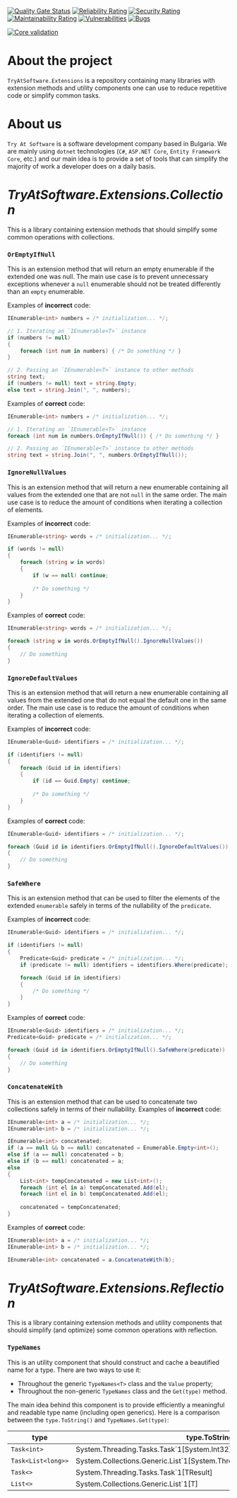 [![Quality Gate Status](https://sonarcloud.io/api/project_badges/measure?project=TryAtSoftware_Extensions&metric=alert_status)](https://sonarcloud.io/summary/new_code?id=TryAtSoftware_Extensions)
[![Reliability Rating](https://sonarcloud.io/api/project_badges/measure?project=TryAtSoftware_Extensions&metric=reliability_rating)](https://sonarcloud.io/summary/new_code?id=TryAtSoftware_Extensions)
[![Security Rating](https://sonarcloud.io/api/project_badges/measure?project=TryAtSoftware_Extensions&metric=security_rating)](https://sonarcloud.io/summary/new_code?id=TryAtSoftware_Extensions)
[![Maintainability Rating](https://sonarcloud.io/api/project_badges/measure?project=TryAtSoftware_Extensions&metric=sqale_rating)](https://sonarcloud.io/summary/new_code?id=TryAtSoftware_Extensions)
[![Vulnerabilities](https://sonarcloud.io/api/project_badges/measure?project=TryAtSoftware_Extensions&metric=vulnerabilities)](https://sonarcloud.io/summary/new_code?id=TryAtSoftware_Extensions)
[![Bugs](https://sonarcloud.io/api/project_badges/measure?project=TryAtSoftware_Extensions&metric=bugs)](https://sonarcloud.io/summary/new_code?id=TryAtSoftware_Extensions)

[![Core validation](https://github.com/TryAtSoftware/Extensions/actions/workflows/Core%20validation.yml/badge.svg)](https://github.com/TryAtSoftware/Extensions/actions/workflows/Core%20validation.yml)

# About the project

`TryAtSoftware.Extensions` is a repository containing many libraries with extension methods and utility components one can use to reduce repetitive code or simplify common tasks.

# About us

`Try At Software` is a software development company based in Bulgaria. We are mainly using `dotnet` technologies (`C#`, `ASP.NET Core`, `Entity Framework Core`, etc.) and our main idea is to provide a set of tools that can simplify the majority of work a developer does on a daily basis.

# _TryAtSoftware.Extensions.Collection_

This is a library containing extension methods that should simplify some common operations with collections.

### `OrEmptyIfNull`

This is an extension method that will return an empty enumerable if the extended one was null.
The main use case is to prevent unnecessary exceptions whenever a `null` enumerable should not be treated differently than an `empty` enumerable.

Examples of **incorrect** code:

```C#
IEnumerable<int> numbers = /* initialization... */;

// 1. Iterating an `IEnumerable<T>` instance
if (numbers != null)
{
    foreach (int num in numbers) { /* Do something */ }
}

// 2. Passing an `IEnumerable<T>` instance to other methods
string text;
if (numbers != null) text = string.Empty;
else text = string.Join(", ", numbers);
```

Examples of **correct** code:

```C#
IEnumerable<int> numbers = /* initialization... */;

// 1. Iterating an `IEnumerable<T>` instance
foreach (int num in numbers.OrEmptyIfNull()) { /* Do something */ }

// 2. Passing an `IEnumerable<T>` instance to other methods
string text = string.Join(", ", numbers.OrEmptyIfNull());
```

### `IgnoreNullValues`

This is an extension method that will return a new enumerable containing all values from the extended one that are not `null` in the same order.
The main use case is to reduce the amount of conditions when iterating a collection of elements.

Examples of **incorrect** code:

```C#
IEnumerable<string> words = /* initialization... */;

if (words != null)
{
    foreach (string w in words) 
    {
        if (w == null) continue;
 
        /* Do something */
    }
}
```

Examples of **correct** code:

```C#
IEnumerable<string> words = /* initialization... */;

foreach (string w in words.OrEmptyIfNull().IgnoreNullValues()) 
{
    // Do something
}
```

### `IgnoreDefaultValues`

This is an extension method that will return a new enumerable containing all values from the extended one that do not equal the default one in the same order.
The main use case is to reduce the amount of conditions when iterating a collection of elements.

Examples of **incorrect** code:

```C#
IEnumerable<Guid> identifiers = /* initialization... */;

if (identifiers != null)
{
    foreach (Guid id in identifiers) 
    {
        if (id == Guid.Empty) continue;
 
        /* Do something */
    }
}
```

Examples of **correct** code:

```C#
IEnumerable<Guid> identifiers = /* initialization... */;

foreach (Guid id in identifiers.OrEmptyIfNull().IgnoreDefaultValues()) 
{
    // Do something
}
```

### `SafeWhere`

This is an extension method that can be used to filter the elements of the extended `enumerable` safely in terms of the nullability of the `predicate`.

Examples of **incorrect** code:

```C#
IEnumerable<Guid> identifiers = /* initialization... */;

if (identifiers != null)
{
    Predicate<Guid> predicate = /* initialization... */;
    if (predicate != null) identifiers = identifiers.Where(predicate);

    foreach (Guid id in identifiers) 
    {
        /* Do something */
    }
}
```

Examples of **correct** code:

```C#
IEnumerable<Guid> identifiers = /* initialization... */;
Predicate<Guid> predicate = /* initialization... */;

foreach (Guid id in identifiers.OrEmptyIfNull().SafeWhere(predicate)) 
{
    // Do something
}
```

### `ConcatenateWith`

This is an extension method that can be used to concatenate two collections safely in terms of their nullability.
Examples of **incorrect** code:

```C#
IEnumerable<int> a = /* initialization... */;
IEnumerable<int> b = /* initialization... */;

IEnumerable<int> concatenated;
if (a == null && b == null) concatenated = Enumerable.Empty<int>();
else if (a == null) concatenated = b;
else if (b == null) concatenated = a;
else 
{
    List<int> tempConcatenated = new List<int>();
    foreach (int el in a) tempConcatenated.Add(el);
    foreach (int el in b) tempConcatenated.Add(el);
    
    concatenated = tempConcatenated;
}
```

Examples of **correct** code:

```C#
IEnumerable<int> a = /* initialization... */;
IEnumerable<int> b = /* initialization... */;

IEnumerable<int> concatenated = a.ConcatenateWith(b);
```

# _TryAtSoftware.Extensions.Reflection_

This is a library containing extension methods and utility components that should simplify (and optimize) some common operations with reflection.

### `TypeNames`

This is an utility component that should construct and cache a beautified name for a type.
There are two ways to use it:

- Throughout the generic `TypeNames<T>` class and the `Value` property;
- Throughout the non-generic `TypeNames` class and the `Get(type)` method.

The main idea behind this component is to provide efficiently a meaningful and readable type name (including open generics).
Here is a comparison between the `type.ToString()` and `TypeNames.Get(type)`:

| type               | type.ToString()                                                                    | TypeNames.Get(type)  |
|--------------------|------------------------------------------------------------------------------------|----------------------|
| `Task<int>`        | System.Threading.Tasks.Task\`1\[System.Int32]                                      | Task\<Int32>         |
| `Task<List<long>>` | System.Collections.Generic.List\`1\[System.Threading.Tasks.Task\`1\[System.Int64]] | List\<Task\<Person>> |
| `Task<>`           | System.Threading.Tasks.Task\`1\[TResult]                                           | Task\<TResult>       |
| `List<>`           | System.Collections.Generic.List\`1\[T]                                             | List\<T>             |

